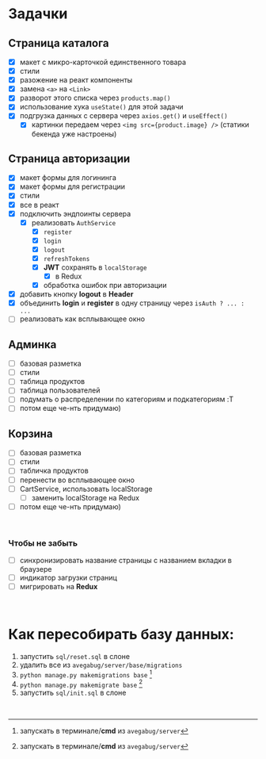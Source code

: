 # Задачки

## Страница каталога

- [x] макет с микро-карточкой единственного товара
- [x] стили
- [x] разожение на реакт компоненты
- [x] замена `<a>` на `<Link>`
- [x] разворот этого списка через `products.map()`
- [x] использование хука `useState()` для этой задачи
- [x] подгрузка данных с сервера через `axios.get()` и `useEffect()`
  - [x] картинки передаем через `<img src={product.image} />` (статики бекенда уже настроены)

## Страница авторизации

- [x] макет формы для логининга
- [x] макет формы для регистрации
- [x] стили
- [x] все в реакт
- [x] подключить эндпоинты сервера
  - [x] реализовать `AuthService`
    - [x] `register`
    - [x] `login`
    - [x] `logout`
    - [x] `refreshTokens`
    - [x] **JWT** сохранять в `localStorage`
      - [x] в Redux
    - [x] обработка ошибок при авторизации
- [x] добавить кнопку **logout** в **Header**
- [x] объединить **login** и **register** в одну страницу через `isAuth ? ... : ...`
- [ ] реализовать как всплывающее окно

## Админка

- [ ] базовая разметка
- [ ] стили
- [ ] таблица продуктов
- [ ] таблица пользователей
- [ ] подумать о распределении по категориям и подкатегориям :T
- [ ] потом еще че-нть придумаю)

## Корзина

- [ ] базовая разметка
- [ ] стили
- [ ] табличка продуктов
- [ ] перенести во всплывающее окно
- [ ] CartService, использовать localStorage
  - [ ] заменить localStorage на Redux
- [ ] потом еще че-нть придумаю)

<br />

### Чтобы не забыть

- [ ] синхронизировать название страницы с названием вкладки в браузере
- [ ] индикатор загрузки страниц
- [ ] мигрировать на **Redux**

<br />

# Как пересобирать базу данных:

1. запустить `sql/reset.sql` в слоне
2. удалить все из `avegabug/server/base/migrations`
3. `python manage.py makemigrations base` [^cmd]
4. `python manage.py makemigrate base` [^cmd]
5. запустить `sql/init.sql` в слоне

<br />

[^cmd]: запускать в терминале/**cmd** из `avegabug/server`
